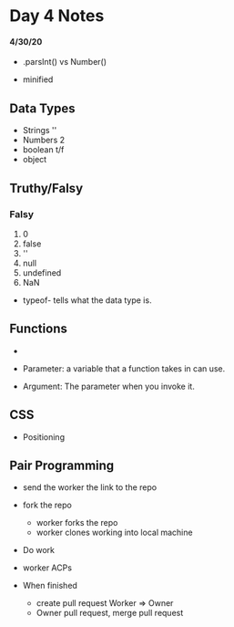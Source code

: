 # Day 4 Notes
#### 4/30/20

- .parsInt() vs Number()

- minified

## Data Types
- Strings ''
- Numbers 2
- boolean t/f
- object

## Truthy/Falsy
### Falsy
1. 0
1. false
1. ''
1. null
1. undefined
1. NaN

- typeof- tells what the data type is. 

## Functions
-

- Parameter: a variable that a function takes in can use.
- Argument: The parameter when you invoke it.

## CSS
- Positioning

## Pair Programming
- send the worker the link to the repo
- fork the repo
    - worker forks the repo
    - worker clones working into local machine

- Do work

- worker ACPs

- When finished
    - create pull request Worker => Owner
    - Owner pull request, merge pull request